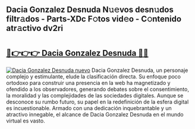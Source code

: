 ## Dacia Gonzalez Desnuda N𝚞𝚎vos desn𝚞dos filtr𝚊dos - Parts-XDc F𝚘tos vid𝚎o - C𝚘ntenido atr𝚊ctivo dv2ri

# <h2><a href="http://mb0e19.tromn.icu/?c=Dacia+Gonzalez+Desnuda">🔗👉👉👉 Dacia Gonzalez Desnuda 🔗🔗</a></h2>

[![Dacia Gonzalez Desnuda nuevo](https://i.imgur.com/pEAQMta.gif)](http://mb0e19.tromn.icu/?c=Dacia+Gonzalez+Desnuda)
Dacia Gonzalez Desnuda, un personaje complejo y estimulante, elude la clasificación directa. Su enfoque poco ortodoxo para construir una presencia en la web ha magnetizado y ofendido a los observadores, generando debates sobre el consentimiento, la moralidad y las complejidades de las sociedades digitales. Aunque se desconoce su rumbo futuro, su papel en la redefinición de la esfera digital es incuestionable. Armado con una dedicación inquebrantable y un atractivo innegable, el alcance de Dacia Gonzalez Desnuda en el mundo virtual es vasto.
